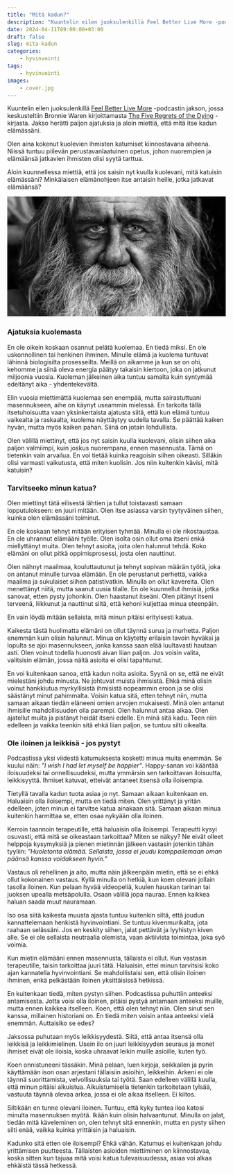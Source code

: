 ```yaml
---
title: "Mitä kadun?"
description: "Kuuntelin eilen juoksulenkillä Feel Better Live More -podcastin jakson, jossa keskusteltiin Bronnie Waren kirjoittamasta The Five Regrets of the Dying -kirjasta. Jakso herätti paljon ajatuksia ja aloin miettiä, että mitä itse kadun elämässäni."
date: 2024-04-11T09:00:00+03:00
draft: false
slug: mita-kadun
categories:
    - hyvinvointi
tags:
    - hyvinvointi
images:
    - cover.jpg
---
```


Kuuntelin eilen juoksulenkillä [Feel Better Live More](https://www.youtube.com/watch?v=QMdkgpCvZws) -podcastin jakson, jossa keskusteltiin Bronnie Waren kirjoittamasta [The Five Regrets of the Dying](https://bronnieware.com/regrets-of-the-dying/) -kirjasta. Jakso herätti paljon ajatuksia ja aloin miettiä, että mitä itse kadun elämässäni.

<!--more-->

Olen aina kokenut kuolevien ihmisten katumiset kiinnostavana aiheena. Niissä tuntuu piilevän perustavanlaatuinen opetus, johon nuorempien ja elämäänsä jatkavien ihmisten olisi syytä tarttua.

Aloin kuunnellessa miettiä, että jos saisin nyt kuulla kuolevani, mitä katuisin elämässäni? Minkälaisen elämänohjeen itse antaisin heille, jotka jatkavat elämäänsä?

![Mustavalkoinen muotokuva vanhasta kodittomasta miehestä, joka tuijottaa suoraan kameraan. Miehellä on pitkä vaalea parta ja hiukset.](cover.jpg "Kuvittele, että saisit kuulla kuolevasi viikon sisällä? Tai kuvittele itsesi 90-vuotiaaksi. Mitä sinä katuisit? Kuva: Rodrigo Butta")

### Ajatuksia kuolemasta

En ole oikein koskaan osannut pelätä kuolemaa. En tiedä miksi. En ole uskonnollinen tai henkinen ihminen. Minulle elämä ja kuolema tuntuvat lähinnä biologisilta prosesseilta. Meillä on aikamme ja kun se on ohi, kehomme ja siinä oleva energia päätyy takaisin kiertoon, joka on jatkunut miljoonia vuosia. Kuoleman jälkeinen aika tuntuu samalta kuin syntymää edeltänyt aika - yhdentekevältä.

Elin vuosia miettimättä kuolemaa sen enempää, mutta sairastuttuani masennukseen, aihe on käynyt useammin mielessä. En tarkoita tällä itsetuhoisuutta vaan yksinkertaista ajatusta siitä, että kun elämä tuntuu vaikealta ja raskaalta, kuolema näyttäytyy uudella tavalla. Se päättää kaiken hyvän, mutta myös kaiken pahan. Siinä on jotain lohdullista.

Olen välillä miettinyt, että jos nyt saisin kuulla kuolevani, olisin siihen aika paljon valmiimpi, kuin joskus nuorempana, ennen masennusta. Tämä on tietenkin vain arvailua. En voi tietää kuinka reagoisin siihen oikeasti. Silläkin olisi varmasti vaikutusta, että miten kuolisin. Jos niin kuitenkin kävisi, mitä katuisin?

### Tarvitseeko minun katua?

Olen miettinyt tätä eilisestä lähtien ja tullut toistavasti samaan lopputulokseen: en juuri mitään. Olen itse asiassa varsin tyytyväinen siihen, kuinka olen elämässäni toiminut.

En ole koskaan tehnyt mitään erityisen tyhmää. Minulla ei ole rikostaustaa. En ole uhrannut elämääni työlle. Olen isolta osin ollut oma itseni enkä miellyttänyt muita. Olen tehnyt asioita, joita olen halunnut tehdä. Koko elämäni on ollut pitkä oppimisprosessi, josta olen nauttinut.

Olen nähnyt maailmaa, kouluttautunut ja tehnyt sopivan määrän työtä, joka on antanut minulle turvaa elämään. En ole perustanut perhettä, vaikka maailma ja sukulaiset siihen patistivatkin. Minulla on ollut kavereita. Olen menettänyt niitä, mutta saanut uusia tilalle. En ole kuunnellut ihmisiä, jotka sanovat, etten pysty johonkin. Olen haastanut itseäni. Olen pitänyt itseni terveenä, liikkunut ja nauttinut siitä, että kehoni kuljettaa minua eteenpäin.

En vain löydä mitään sellaista, mitä minun pitäisi erityisesti katua.

Kaikesta tästä huolimatta elämäni on ollut täynnä surua ja murhetta. Paljon enemmän kuin olisin halunnut. Minua on käytetty erilaisin tavoin hyväksi ja lopulta se ajoi masennukseen, jonka kanssa saan elää luultavasti hautaan asti. Olen voinut todella huonosti aivan liian paljon. Jos voisin valita, valitsisin elämän, jossa näitä asioita ei olisi tapahtunut.

En voi kuitenkaan sanoa, että kadun noita asioita. Syynä on se, että ne eivät mielestäni johdu minusta. Ne johtuvat muista ihmisistä. Ehkä minä olisin voinut hankkiutua myrkyllisistä ihmisistä nopeammin eroon ja se olisi säästänyt minut pahimmalta. Voisin katua sitä, etten tehnyt niin, mutta samaan aikaan tiedän eläneeni omien arvojen mukaisesti. Minä olen antanut ihmisille mahdollisuuden olla parempi. Olen halunnut antaa aikaa. Olen ajatellut muita ja pistänyt heidät itseni edelle. En minä sitä kadu. Teen niin edelleen ja vaikka teenkin sitä ehkä liian paljon, se tuntuu silti oikealta.

### Ole iloinen ja leikkisä - jos pystyt

Podcastissa yksi viidestä katumuksesta kosketti minua muita enemmän. Se kuului näin: *"I wish I had let myself be happier"*. Happy-sanan voi kääntää iloisuudeksi tai onnellisuudeksi, mutta ymmärsin sen tarkoittavan iloisuutta, leikkisyyttä. Ihmiset katuvat, etteivät antaneet itsensä olla iloisempia.

Tietyllä tavalla kadun tuota asiaa jo nyt. Samaan aikaan kuitenkaan en. Haluaisin olla iloisempi, mutta en tiedä miten. Olen yrittänyt ja yritän edelleen, joten minun ei tarvitse katua ainakaan sitä. Samaan aikaan minua kuitenkin harmittaa se, etten osaa nykyään olla iloinen.

Kerroin taannoin terapeutille, että haluaisin olla iloisempi. Terapeutti kysyi osuvasti, että mitä se oikeastaan tarkoittaa? Miten se näkyy? Ne eivät olleet helppoja kysymyksiä ja pienen mietinnän jälkeen vastasin jotenkin tähän tyyliin: *"Huoletonta elämää. Sellaista, jossa ei joudu kamppailemaan oman päänsä kanssa voidakseen hyvin."*

Vastaus oli rehellinen ja aito, mutta näin jälkeenpäin mietin, että se ei ehkä ollut kokonainen vastaus. Kyllä minulla on hetkiä, kun koen olevani jollain tasolla iloinen. Kun pelaan hyvää videopeliä, kuulen hauskan tarinan tai juoksen upealla metsäpolulla. Osaan välillä jopa nauraa. Ennen kaikkea haluan saada muut nauramaan.

Iso osa siitä kaikesta muusta ajasta tuntuu kuitenkin siltä, että joudun kannattelemaan henkistä hyvinvointiani. Se tuntuu kivenmurikalta, jota raahaan selässäni. Jos en keskity siihen, jalat pettävät ja lyyhistyn kiven alle. Se ei ole sellaista neutraalia olemista, vaan aktiivista toimintaa, joka syö voimia.

Kun mietin elämääni ennen masennusta, tällaista ei ollut. Kun vastasin terapeutille, taisin tarkoittaa juuri tätä. Haluaisin, ettei minun tarvitsisi koko ajan kannatella hyvinvointiani. Se mahdollistaisi sen, että olisin iloinen ihminen, enkä pelkästään iloinen yksittäisissä hetkissä.

En kuitenkaan tiedä, miten pystyn siihen. Podcastissa puhuttiin anteeksi antamisesta. Jotta voisi olla iloinen, pitäisi pystyä antamaan anteeksi muille, mutta ennen kaikkea itselleen. Koen, että olen tehnyt niin. Olen sinut sen kanssa, millainen historiani on. En tiedä miten voisin antaa anteeksi vielä enemmän. Auttaisiko se edes?

Jaksossa puhutaan myös leikkisyydestä. Siitä, että antaa itsensä olla leikkisä ja leikkimielinen. Usein ilo on juuri leikkisyyden seuraus ja monet ihmiset eivät ole iloisia, koska uhraavat leikin muille asioille, kuten työ.

Koen onnistuneeni tässäkin. Minä pelaan, luen kirjoja, seikkailen ja pyrin käyttämään ison osan arjestani tällaisiin asioihin, leikkeihin. Arkeni ei ole täynnä suorittamista, velvollisuuksia tai työtä. Saan edelleen välillä kuulla, että minun pitäisi aikuistua. Aikuistumisella tietenkin tarkoitetaan tylsää, vastuuta täynnä olevaa arkea, jossa ei ole aikaa itselleen. Ei kiitos.

Siltikään en tunne olevani iloinen. Tuntuu, että kyky tuntea iloa katosi minulta masennuksen myötä. Ikään kuin olisin halvaantunut. Minulla on jalat, tiedän mitä käveleminen on, olen tehnyt sitä ennenkin, mutta en pysty siihen silti enää, vaikka kuinka yrittäisin ja haluaisin.

Kadunko sitä etten ole iloisempi? Ehkä vähän. Katumus ei kuitenkaan johdu yrittämisen puutteesta. Tällaisten asioiden miettiminen on kiinnostavaa, koska sitten kun tajuaa mitä voisi katua tulevaisuudessa, asiaa voi alkaa ehkäistä tässä hetkessä.
